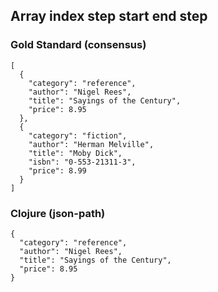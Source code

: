 ## Array index step start end step

###  Gold Standard (consensus)

    [
      {
        "category": "reference",
        "author": "Nigel Rees",
        "title": "Sayings of the Century",
        "price": 8.95
      },
      {
        "category": "fiction",
        "author": "Herman Melville",
        "title": "Moby Dick",
        "isbn": "0-553-21311-3",
        "price": 8.99
      }
    ]

### Clojure (json-path)

    {
      "category": "reference",
      "author": "Nigel Rees",
      "title": "Sayings of the Century",
      "price": 8.95
    }

